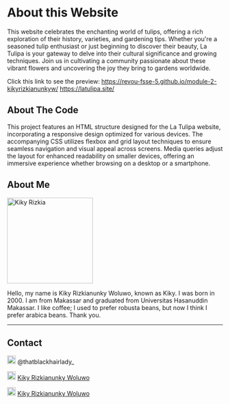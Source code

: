 # About this Website

This website celebrates the enchanting world of tulips, offering a rich exploration of their history, varieties, and gardening tips. Whether you're a seasoned tulip enthusiast or just beginning to discover their beauty, La Tulipa is your gateway to delve into their cultural significance and growing techniques. Join us in cultivating a community passionate about these vibrant flowers and uncovering the joy they bring to gardens worldwide.

Click this link to see the preview:
<a href="https://revou-fsse-5.github.io/module-2-kikyrizkianunkyw/">https://revou-fsse-5.github.io/module-2-kikyrizkianunkyw/</a>
<a href="https://latulipa.site/">https://latulipa.site/</a>

## About The Code
This project features an HTML structure designed for the La Tulipa website, incorporating a responsive design optimized for various devices. The accompanying CSS utilizes flexbox and grid layout techniques to ensure seamless navigation and visual appeal across screens. Media queries adjust the layout for enhanced readability on smaller devices, offering an immersive experience whether browsing on a desktop or a smartphone.

## About Me 
<img src="https://i.ibb.co.com/jLcMssM/French-Girl-Chic-Leia-Sfez.png" alt="Kiky Rizkia" width="200" />


Hello, my name is Kiky Rizkianunky Woluwo, known as Kiky. I was born in 2000. I am from Makassar and graduated from Universitas Hasanuddin Makassar. I like coffee; I used to prefer robusta beans, but now I think I prefer arabica beans. Thank you.

---

## Contact

<img src="https://upload.wikimedia.org/wikipedia/commons/thumb/9/95/Instagram_logo_2022.svg/1000px-Instagram_logo_2022.svg.png" alt="Instagram" width="20" /> @thatblackhairlady_

<img src="https://upload.wikimedia.org/wikipedia/commons/thumb/c/ca/LinkedIn_logo_initials.png/480px-LinkedIn_logo_initials.png" alt="linkedin" width="20" /> [Kiky Rizkianunky Woluwo](https://www.linkedin.com/in/kiky-rizkianunky-woluwo-a742761b7/)  

<img src="https://upload.wikimedia.org/wikipedia/commons/thumb/7/7e/Gmail_icon_%282020%29.svg/2560px-Gmail_icon_%282020%29.svg.png" alt="Gmail" width="20" /> [Kiky Rizkianunky Woluwo](mailto:kikyrizkianunkywofficial@gmail.com)



